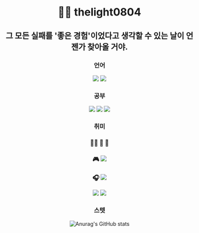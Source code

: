 <div align="center">

# 🙋‍♂️ thelight0804   
## 그 모든 실패를 '좋은 경험'이었다고 생각할 수 있는 날이 언젠가 찾아올 거야.
 
### 언어

<a href="https://simpleicons.org" target="_blank"><img src="https://img.shields.io/badge/C-A8B9CC?style=flat-square&logo=C&logoColor=white"/></a>
<a href="https://simpleicons.org" target="_blank"><img src="https://img.shields.io/badge/C%2B%2B-00599C?style=flat-square&logo=C%2B%2B&logoColor=white"/></a>


### 공부
 
<a href="https://simpleicons.org" target="_blank"><img src="https://img.shields.io/badge/JavaScript-F7DF1E?style=flat-square&logo=JavaScript&logoColor=white"/></a>
<a href="https://simpleicons.org" target="_blank"><img src="https://img.shields.io/badge/Java-007396?style=flat-square&logo=Java&logoColor=white"/></a>
<a href="https://simpleicons.org" target="_blank"><img src="https://img.shields.io/badge/Android Studio-3DDC84?style=flat-square&logo=Android Studio&logoColor=white"/></a>
 
### 취미
### 👨‍🍳 🍚  🎥
### 🎮 <a href="https://simpleicons.org" target="_blank"><img src="https://img.shields.io/badge/Steam-000000?style=flat-square&logo=Steam&logoColor=white"/></a>
### 🎧️ <a href="https://simpleicons.org" target="_blank"><img src="https://img.shields.io/badge/Spotify-1DB954?style=flat-square&logo=Spotify&logoColor=white"/></a>
 
 <a href="https://simpleicons.org" target="_blank"><img src="https://img.shields.io/badge/Adobe Photoshop-31A8FF?style=flat-square&logo=Adobe Photoshop&logoColor=white"/></a>
<a href="https://simpleicons.org" target="_blank"><img src="https://img.shields.io/badge/Adobe After Effects-9999FF?style=flat-square&logo=Adobe After Effects&logoColor=white"/></a>

### 스텟

![Anurag's GitHub stats](https://github-readme-stats.vercel.app/api?username=thelight0804&theme=default&show_icons=true)

 </div>
